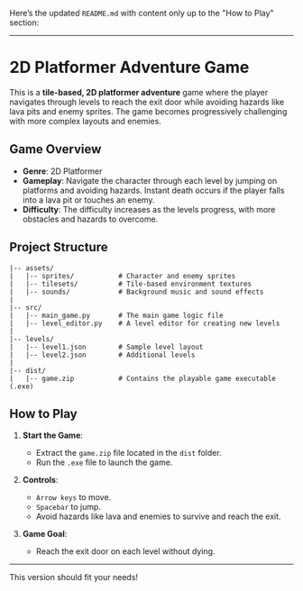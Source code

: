 Here’s the updated `README.md` with content only up to the "How to Play" section:

---

# 2D Platformer Adventure Game

This is a **tile-based, 2D platformer adventure** game where the player navigates through levels to reach the exit door while avoiding hazards like lava pits and enemy sprites. The game becomes progressively challenging with more complex layouts and enemies.

## Game Overview

- **Genre**: 2D Platformer
- **Gameplay**: Navigate the character through each level by jumping on platforms and avoiding hazards. Instant death occurs if the player falls into a lava pit or touches an enemy.
- **Difficulty**: The difficulty increases as the levels progress, with more obstacles and hazards to overcome.

## Project Structure

```
|-- assets/
|   |-- sprites/           # Character and enemy sprites
|   |-- tilesets/          # Tile-based environment textures
|   |-- sounds/            # Background music and sound effects
|
|-- src/
|   |-- main_game.py       # The main game logic file
|   |-- level_editor.py    # A level editor for creating new levels
|
|-- levels/
|   |-- level1.json        # Sample level layout
|   |-- level2.json        # Additional levels
|
|-- dist/
|   |-- game.zip           # Contains the playable game executable (.exe)
```

## How to Play

1. **Start the Game**:
   - Extract the `game.zip` file located in the `dist` folder.
   - Run the `.exe` file to launch the game.

2. **Controls**:
   - `Arrow keys` to move.
   - `Spacebar` to jump.
   - Avoid hazards like lava and enemies to survive and reach the exit.

3. **Game Goal**:
   - Reach the exit door on each level without dying.

---

This version should fit your needs!
